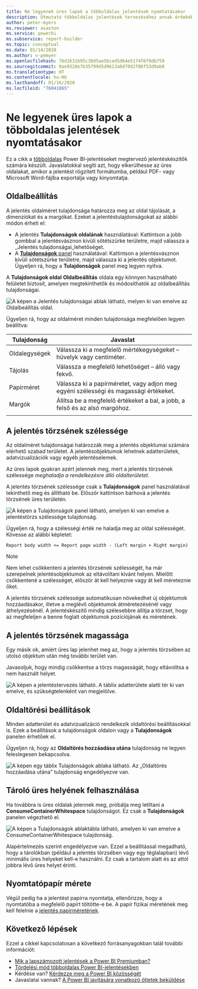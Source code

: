 ```yaml
---
title: Ne legyenek üres lapok a többoldalas jelentések nyomtatásakor
description: Útmutató többoldalas jelentések tervezéséhez annak érdekében, hogy elkerüljük az üres oldalakat nyomtatáskor.
author: peter-myers
ms.reviewer: asaxton
ms.service: powerbi
ms.subservice: report-builder
ms.topic: conceptual
ms.date: 01/14/2020
ms.author: v-pemyer
ms.openlocfilehash: 76d1631b95c30d5ae56ced5d64e5174f6f9db759
ms.sourcegitcommit: 0ae9328e7b35799d5d9613a6d79d2f86f53d9ab0
ms.translationtype: HT
ms.contentlocale: hu-HU
ms.lasthandoff: 01/16/2020
ms.locfileid: "76041865"
---
```

# <a name="avoid-blank-pages-when-printing-paginated-reports"></a>Ne legyenek üres lapok a többoldalas jelentések nyomtatásakor

Ez a cikk a [többoldalas](../paginated-reports-report-builder-power-bi.md) Power BI-jelentéseket megtervező jelentéskészítők számára készült. Javaslatokkal segíti azt, hogy elkerülhesse az üres oldalakat, amikor a jelentést rögzített formátumba, például PDF- vagy Microsoft Word-fájlba exportálja vagy kinyomtatja.

## <a name="page-setup"></a>Oldalbeállítás

A jelentés oldalméret tulajdonsága határozza meg az oldal tájolását, a dimenziókat és a margókat. Ezeket a jelentéstulajdonságokat az alábbi módon érheti el:

- A jelentés **Tulajdonságok oldalának** használatával: Kattintson a jobb gombbal a jelentésvásznon kívüli sötétszürke területre, majd válassza a _Jelentés tulajdonságai_lehetőséget.
- A [**Tulajdonságok** panel](../paginated-reports-report-design-view.md#4-properties-pane) használatával: Kattintson a jelentésvásznon kívüli sötétszürke területre, majd válassza ki a jelentés objektumot. Ügyeljen rá, hogy a **Tulajdonságok** panel meg legyen nyitva.

A **Tulajdonságok oldal** **Oldalbeállítás** oldala egy könnyen használható felületet biztosít, amelyen megtekinthetők és módosíthatók az oldalbeállítás tulajdonságai.

![A képen a Jelentés tulajdonságai ablak látható, melyen ki van emelve az Oldalbeállítás oldal.](media/report-paginated-blank-page/report-page-setup-properties.png)

Ügyeljen rá, hogy az oldalméret minden tulajdonsága megfelelően legyen beállítva:

|Tulajdonság|Javaslat|
|---------|---------|
|Oldalegységek|Válassza ki a megfelelő mértékegységeket – hüvelyk vagy centiméter.|
|Tájolás|Válassza a megfelelő lehetőséget – álló vagy fekvő.|
|Papírméret|Válassza ki a papírméretet, vagy adjon meg egyéni szélességi és magassági értékeket.|
|Margók|Állítsa be a megfelelő értékeket a bal, a jobb, a felső és az alsó margóhoz.|
|||

## <a name="report-body-width"></a>A jelentés törzsének szélessége

Az oldalméret tulajdonságai határozzák meg a jelentés objektumai számára elérhető szabad területet. A jelentésobjektumok lehetnek adatterületek, adatvizualizációk vagy egyéb jelentéselemek.

Az üres lapok gyakran azért jelennek meg, mert a jelentés törzsének szélessége _meghaladja a rendelkezésre álló oldalterületet_.

A jelentés törzsének szélessége csak a **Tulajdonságok** panel használatával tekinthető meg és állítható be. Először kattintson bárhová a jelentés törzsének üres területén.

![A képen a Tulajdonságok panel látható, amelyen ki van emelve a jelentéstörzs szélessége tulajdonság.](media/report-paginated-blank-page/report-body-properties-width.png)

Ügyeljen rá, hogy a szélességi érték ne haladja meg az oldal szélességét. Kövesse az alábbi képletet:

```Report body width <= Report page width - (Left margin + Right margin)```

> [!NOTE]
> Nem lehet csökkenteni a jelentés törzsének szélességét, ha már szerepelnek jelentésobjektumok az eltávolítani kívánt helyen. Mielőtt csökkentené a szélességet, először át kell helyeznie vagy át kell méreteznie őket.
>
> A jelentés törzsének szélessége automatikusan növekedhet új objektumok hozzáadásakor, illetve a meglévő objektumok átméretezésénél vagy áthelyezésénél. A jelentéskészítő mindig szélesebbre állítja a törzset, hogy az megfeleljen a benne foglalt objektumok pozíciójának és méretének.

## <a name="report-body-height"></a>A jelentés törzsének magassága

Egy másik ok, amiért üres lap jelenhet meg az, hogy a jelentés törzsében az utolsó objektum után még további terület van.

Javasoljuk, hogy mindig csökkentse a törzs magasságát, hogy eltávolítsa a nem használt helyet.

![A képen a jelentéstervezés látható. A táblix adatterülete alatti tér ki van emelve, és szükségtelenként van megjelölve.](media/report-paginated-blank-page/report-body-remove-trailing-space.png)

## <a name="page-break-options"></a>Oldaltörési beállítások

Minden adatterület és adatvizualizáció rendelkezik oldaltörési beállításokkal is. Ezek a beállítások a tulajdonságok oldalon vagy a **Tulajdonságok** panelen érhetőek el.

Ügyeljen rá, hogy az **Oldaltörés hozzáadása utána** tulajdonság ne legyen feleslegesen bekapcsolva.

![A képen egy táblix Tulajdonságok ablaka látható. Az „Oldaltörés hozzáadása utána” tulajdonság engedélyezve van.](media/report-paginated-blank-page/data-region-page-break-option-after.png)

## <a name="consume-container-whitespace"></a>Tároló üres helyének felhasználása

Ha továbbra is üres oldalak jelennek meg, próbálja meg letiltani a **ConsumeContainerWhitespace** tulajdonságot. Ez csak a **Tulajdonságok** panelen végezhető el.

![A képen a Tulajdonságok ablaktábla látható, amelyen ki van emelve a ConsumeContainerWhitespace tulajdonság.](media/report-paginated-blank-page/report-properties-consumecontainerwhitespace.png)

Alapértelmezés szerint engedélyezve van. Ezzel a beállítással megadható, hogy a tárolókban (például a jelentés törzsében vagy egy téglalapban) lévő minimális üres helyeket kell-e használni. Ez csak a tartalom alatt és az attól jobbra lévő üres helyet érinti.

## <a name="printer-paper-size"></a>Nyomtatópapír mérete

Végül pedig ha a jelentést papírra nyomtatja, ellenőrizze, hogy a nyomtatóba a megfelelő papírt töltötte-e be. A papír fizikai méretének meg kell felelnie a [jelentés papírméretének](#page-setup).

## <a name="next-steps"></a>Következő lépések

Ezzel a cikkel kapcsolatosan a következő forrásanyagokban talál további információt:

- [Mik a lapszámozott jelentések a Power BI Premiumban?](../paginated-reports-report-builder-power-bi.md)
- [Tördelési mód többoldalas Power BI-jelentésekben](../paginated-reports-pagination.md)
- Kérdése van? [Kérdezze meg a Power BI közösségét](https://community.powerbi.com/)
- Javaslatai vannak? [A Power BI javítására vonatkozó ötletek beküldése](https://ideas.powerbi.com)
